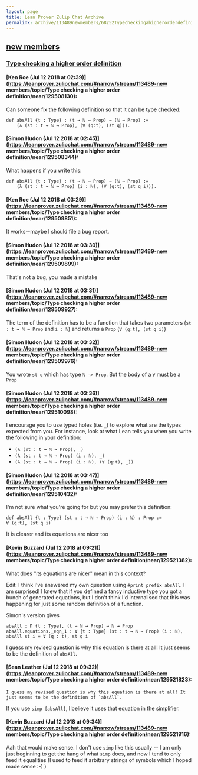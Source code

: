 ```yaml
---
layout: page
title: Lean Prover Zulip Chat Archive 
permalink: archive/113489newmembers/68252Typecheckingahigherorderdefinition.html
---
```


## [new members](index.html)
### [Type checking a higher order definition](68252Typecheckingahigherorderdefinition.html)

#### [Ken Roe (Jul 12 2018 at 02:39)](https://leanprover.zulipchat.com/#narrow/stream/113489-new members/topic/Type checking a higher order definition/near/129508130):
Can someone fix the following definition so that it can be type checked:

```lean
def absAll {t : Type} : (t → ℕ → Prop) → (ℕ → Prop) :=
    (λ (st : t → ℕ → Prop), (∀ (q:t), (st q))).
```

#### [Simon Hudon (Jul 12 2018 at 02:45)](https://leanprover.zulipchat.com/#narrow/stream/113489-new members/topic/Type checking a higher order definition/near/129508344):
What happens if you write this:

```lean
def absAll {t : Type} : (t → ℕ → Prop) → (ℕ → Prop) :=
    (λ (st : t → ℕ → Prop) (i : ℕ), (∀ (q:t), (st q i))).
```

#### [Ken Roe (Jul 12 2018 at 03:29)](https://leanprover.zulipchat.com/#narrow/stream/113489-new members/topic/Type checking a higher order definition/near/129509851):
It works--maybe I should file a bug report.

#### [Simon Hudon (Jul 12 2018 at 03:30)](https://leanprover.zulipchat.com/#narrow/stream/113489-new members/topic/Type checking a higher order definition/near/129509899):
That's not a bug, you made a mistake

#### [Simon Hudon (Jul 12 2018 at 03:31)](https://leanprover.zulipchat.com/#narrow/stream/113489-new members/topic/Type checking a higher order definition/near/129509927):
The term of the definition has to be a function that takes two parameters (`st : t → ℕ → Prop` and `i : ℕ`) and returns a `Prop` (`∀ (q:t), (st q i)`)

#### [Simon Hudon (Jul 12 2018 at 03:32)](https://leanprover.zulipchat.com/#narrow/stream/113489-new members/topic/Type checking a higher order definition/near/129509976):
You wrote `st q` which has type `ℕ -> Prop`. But the body of a `∀` must be a `Prop`

#### [Simon Hudon (Jul 12 2018 at 03:36)](https://leanprover.zulipchat.com/#narrow/stream/113489-new members/topic/Type checking a higher order definition/near/129510098):
I encourage you to use typed holes (i.e. `_`) to explore what are the types expected from you. For instance, look at what Lean tells you when you write the following in your definition:

- `(λ (st : t → ℕ → Prop), _)`
- `(λ (st : t → ℕ → Prop) (i : ℕ), _)`
- `(λ (st : t → ℕ → Prop) (i : ℕ), (∀ (q:t), _))`

#### [Simon Hudon (Jul 12 2018 at 03:47)](https://leanprover.zulipchat.com/#narrow/stream/113489-new members/topic/Type checking a higher order definition/near/129510432):
I'm not sure what you're going for but you may prefer this definition:

```lean
def absAll {t : Type} (st : t → ℕ → Prop) (i : ℕ) : Prop := 
∀ (q:t), (st q i)
```

It is clearer and its equations are nicer too

#### [Kevin Buzzard (Jul 12 2018 at 09:21)](https://leanprover.zulipchat.com/#narrow/stream/113489-new members/topic/Type checking a higher order definition/near/129521382):
What does "its equations are nicer" mean in this context?

Edit: I think I've answered my own question using `#print prefix absAll`. I am surprised! I knew that if you defined a fancy inductive type you got a bunch of generated equations, but I don't think I'd internalised that this was happening for just some random definition of a function.

Simon's version gives
```
absAll : Π {t : Type}, (t → ℕ → Prop) → ℕ → Prop
absAll.equations._eqn_1 : ∀ {t : Type} (st : t → ℕ → Prop) (i : ℕ), absAll st i = ∀ (q : t), st q i
```
I guess my revised question is why this equation is there at all! It just seems to be the definition of `absAll`.

#### [Sean Leather (Jul 12 2018 at 09:32)](https://leanprover.zulipchat.com/#narrow/stream/113489-new members/topic/Type checking a higher order definition/near/129521823):
```quote
I guess my revised question is why this equation is there at all! It just seems to be the definition of `absAll`.
```

If you use `simp [absAll]`, I believe it uses that equation in the simplifier.

#### [Kevin Buzzard (Jul 12 2018 at 09:34)](https://leanprover.zulipchat.com/#narrow/stream/113489-new members/topic/Type checking a higher order definition/near/129521916):
Aah that would make sense. I don't use `simp` like this usually -- I am only just beginning to get the hang of what `simp` does, and now I tend to only feed it equalities (I used to feed it arbitrary strings of symbols which I hoped made sense :-) )


